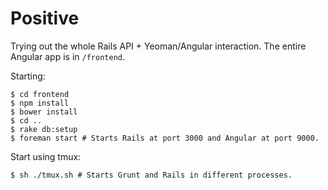 # Positive

Trying out the whole Rails API + Yeoman/Angular interaction. The entire Angular app is in `/frontend`.

Starting:

    $ cd frontend
    $ npm install
    $ bower install
    $ cd ..
    $ rake db:setup
    $ foreman start # Starts Rails at port 3000 and Angular at port 9000.

Start using tmux:

    $ sh ./tmux.sh # Starts Grunt and Rails in different processes.
